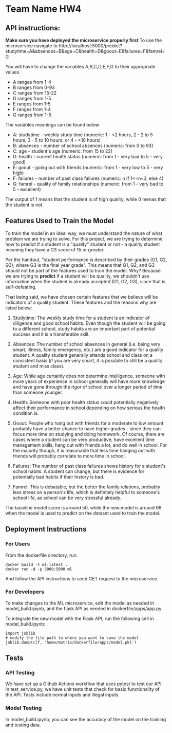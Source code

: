 # Team Name HW4

## API instructions:

**Make sure you have deployed the microservice properly first**
To use the microservice navigate to http://localhost:5000/predict?studytime=A&absences=B&age=C&health=D&goout=E&failures=F&famrel=G

You will have to change the variables A,B,C,D,E,F,G to their appropriate values.

- A ranges from 1-4
- B ranges from 0-93
- C ranges from 15-22
- D ranges from 1-5
- E ranges from 1-5
- F ranges from 1-4
- G ranges from 1-5

The variables meanings can be found below

- A: studytime - weekly study time (numeric: 1 - <2 hours, 2 - 2 to 5 hours, 3 - 5 to 10 hours, or 4 - >10 hours)
- B: absences - number of school absences (numeric: from 0 to 93)
- C: age - student's age (numeric: from 15 to 22)
- D: health - current health status (numeric: from 1 - very bad to 5 - very good)
- E: goout - going out with friends (numeric: from 1 - very low to 5 - very high)
- F: failures - number of past class failures (numeric: n if 1<=n<3, else 4)
- G: famrel - quality of family relationships (numeric: from 1 - very bad to 5 - excellent)

The output of 1 means that the student is of high quality, while 0 menas that the student is not.


## Features Used to Train the Model

To train the model in an ideal way, we must understand the nature of what problem we are trying to solve.
For this project, we are trying to determine how to predict if a student is a "quality" student or not - 
a quality student meaning they have a G3 score of 15 or greater.

Per the handout, "student performance is described by their grades (G1, G2, G3), where G3 is the final year
grade". This means that G1, G2, and G3 should not be part of the features used to train the model. Why?
Because we are trying to **predict** if a student will be quality, we shouldn't use information when the 
student is already accepted (G1, G2, G3), since that is self-defeating.

That being said, we have chosen certain features that we believe will be indicators of a quality student.
These features and the reasons why are listed below:

1. Studytime: The weekly study time for a student is an indicator of diligence and good school habits.
              Even though the student will be going to a different school, study habits are an important
              part of potential success and it is a transferable skill.
              
2. Absences:  The number of school absences in general (i.e. being very smart, illness, family emergency, 
              etc.) are a good indicator for a quality student. A quality student generally attends 
              school and class on a consistent basis (if you are very smart, it is possbile to still be a
              quality student and miss class).
              
3. Age:       While age certainly does not determine intelligence, someone with more years of experience
              in school generally will have more knowledge and have gone through the rigor of school over
              a longer period of time than someone younger.
              
4. Health:    Someone with poor health status could potentially negatively affect their performance in school
              depending on how serious the health condition is.
              
5. Goout:     People who hang out with friends for a moderate to low amount probably have a better chance
              to have higher grades - since they can focus more time on studying and doing homework. Of 
              course, there are cases where a student can be very productive, have excellent time management
              skills, hang out with friends a lot, and do well in school. For the majority though, it is
              reasonable that less time hanging out with friends will probably correlate to more time in
              school.
              
6. Failures:  The number of past class failures shows history for a student's school habits. A student can
              change, but there is evidence for potentially bad habits if their history is bad.

7. Famrel:    This is debatable, but the better the family relations, probably less stress on a person's life,
              which is definitely helpful to someone's school life, as school can be very stressful already.

The baseline model score is around 50, while the new model is around 98 when the model is used to predict on 
the dataset used to train the model.

## Deployment Instructions

### For Users
From the dockerfile directory, run:

    docker build -t ml:latest .
    docker run -d -p 5000:5000 ml
    

And follow the API instructions to send GET request to the microservice.

### For Developers
To make changes to the ML microservice, edit the model as needed in model_build.ipynb, and the flask API as needed in dockerfile/apps/app.py. 

To integrate the new model with the Flask API, run the following cell in model_build.ipynb:

    import joblib
    # modify the file path to where you want to save the model
    joblib.dump(clf, 'home/matrix/dockerfile/apps/model.pkl')

## Tests 

### API Testing
We have set up a Github Actions workflow that uses pytest to test our API.
In test_service.py, we have unit tests that check for basic functionality of the API.
Tests include normal inputs and illegal inputs. 


### Model Testing
In model_build.ipynb, you can see the accuracy of the model on the training and testing data.
